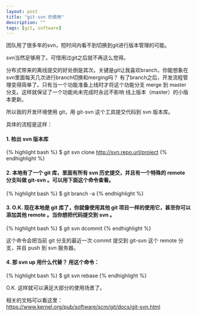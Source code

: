 ```yaml
---
layout: post
title: "git-svn 的使用"
description: ""
tags: [git, software]
---
```



团队用了很多年的svn，短时间内看不到切换到git进行版本管理的可能。

svn当然足够用了。可惜用过git之后就不再这么觉得。

分布式带来的离线提交的好处倒是其次。关键是git让我喜欢branch，你能想象在svn里面每天几次进行branch切换和merging吗？ 有了branch之后，开发流程管理变得简单了。只有当一个功能准备上线时才将这个功能分支 merge 到 master 分支。这样就保证了一个功能尚未完成时永远不影响 线上版本（master）的小版本更新。

所以我的开发环境使用 git，用 git-svn 这个工具提交代码到 svn 版本库。

具体的流程是这样：

#### 1. 检出 svn 版本库 ####

{% highlight bash %}
$ git svn clone http://svn.repo.url/project
{% endhighlight %}


#### 2. 本地有了一个 git 库，里面有所有 svn 历史提交，并且有一个特殊的 remote 分支叫做 git-svn 。可以用下面这个命令查看。 ####

{% highlight bash %}
$ git branch -a
{% endhighlight %}

#### 3. O.K. 现在本地是 git 库了，你就像使用其他 git 项目一样的使用它，甚至你可以添加其他 remote 。当你想把代码提交到 svn 。 ####

{% highlight bash %}
$ git svn dcommit
{% endhighlight %}

这个命令会把当前 git 分支的最近一次 commit 提交到 git-svn 这个 remote 分支，并且 push 到 svn 服务器。


#### 4. 那 svn up 用什么代替？ 用这个命令： ####

{% highlight bash %}
$ git svn rebase
{% endhighlight %}

O.K. 这样就可以满足大部分的使用场景了。

相关的文档可以看这里： https://www.kernel.org/pub/software/scm/git/docs/git-svn.html
